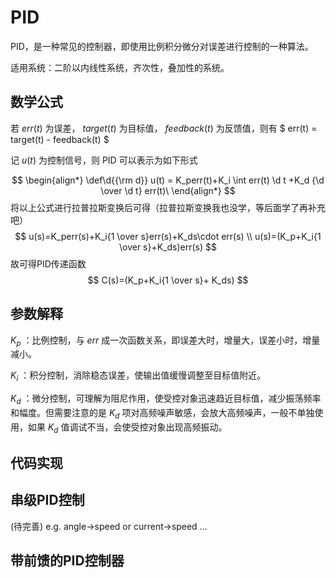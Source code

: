 # PID

PID，是一种常见的控制器，即使用比例积分微分对误差进行控制的一种算法。

适用系统：二阶以内线性系统，齐次性，叠加性的系统。

## 数学公式

若 $err(t)$ 为误差， $target(t)$ 为目标值， $feedback(t)$ 为反馈值，则有 $ err(t) = target(t) - feedback(t) $

记 $u(t)$ 为控制信号，则 PID 可以表示为如下形式

$$
\begin{align*}
\def\d{{\rm d}}
u(t) = K_perr(t)+K_i \int err(t) \d t +K_d {\d \over \d t} err(t)\
\end{align*}
$$
将以上公式进行拉普拉斯变换后可得（拉普拉斯变换我也没学，等后面学了再补充吧）
$$
u(s)=K_perr(s)+K_i{1 \over s}err(s)+K_ds\cdot err(s) \\
u(s)=(K_p+K_i{1 \over s}+K_ds)err(s)
$$
故可得PID传递函数
$$
C(s)=(K_p+K_i{1 \over s}+ K_ds)
$$

## 参数解释

$K_p$ ：比例控制，与 $err$ 成一次函数关系，即误差大时，增量大，误差小时，增量减小。

$K_i$ ：积分控制，消除稳态误差，使输出值缓慢调整至目标值附近。

$K_d$ ：微分控制，可理解为阻尼作用，使受控对象迅速趋近目标值，减少振荡频率和幅度。但需要注意的是 $K_d$ 项对高频噪声敏感，会放大高频噪声，一般不单独使用，如果 $K_d$ 值调试不当，会使受控对象出现高频振动。

## 代码实现



## 串级PID控制

(待完善) e.g. angle->speed or current->speed ...



## 带前馈的PID控制器



